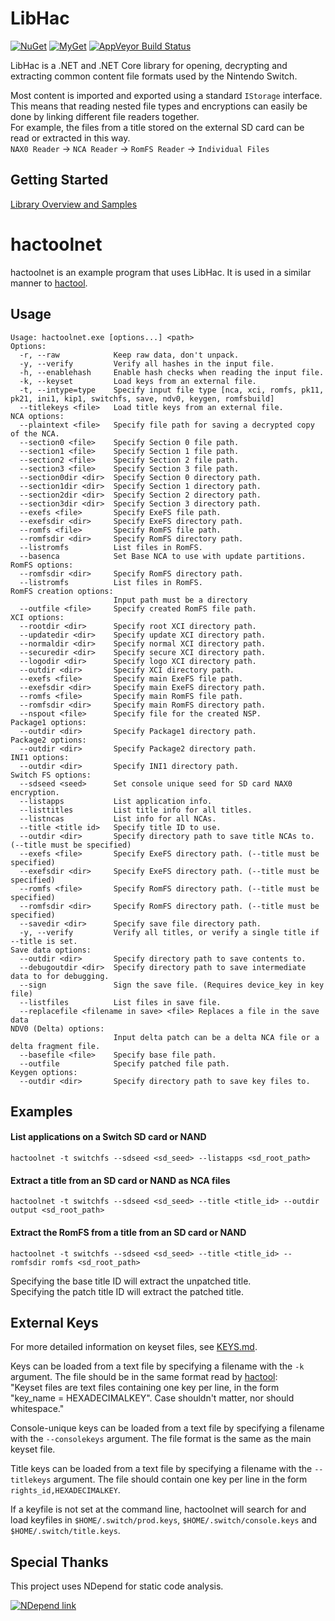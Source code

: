# LibHac

[![NuGet](https://img.shields.io/nuget/v/LibHac.svg?style=flat-square)](https://www.nuget.org/packages/LibHac)
[![MyGet](https://img.shields.io/myget/libhac/vpre/libhac.svg?label=myget&style=flat-square)](https://www.myget.org/feed/libhac/package/nuget/LibHac)
[![AppVeyor Build Status](https://img.shields.io/appveyor/ci/thealexbarney/LibHac/master.svg?style=flat-square)](https://ci.appveyor.com/project/Thealexbarney/libhac/history)

LibHac is a .NET and .NET Core library for opening, decrypting and extracting common content file formats used by the Nintendo Switch.

Most content is imported and exported using a standard `IStorage` interface. This means that reading nested file types and encryptions can easily be done by linking different file readers together.  
For example, the files from a title stored on the external SD card can be read or extracted in this way.  
`NAX0 Reader` -> `NCA Reader` -> `RomFS Reader` -> `Individual Files`

## Getting Started

[Library Overview and Samples](docs/getting-started.md)

# hactoolnet

hactoolnet is an example program that uses LibHac. It is used in a similar manner to [hactool](https://github.com/SciresM/hactool).

## Usage
```
Usage: hactoolnet.exe [options...] <path>
Options:
  -r, --raw            Keep raw data, don't unpack.
  -y, --verify         Verify all hashes in the input file.
  -h, --enablehash     Enable hash checks when reading the input file.
  -k, --keyset         Load keys from an external file.
  -t, --intype=type    Specify input file type [nca, xci, romfs, pk11, pk21, ini1, kip1, switchfs, save, ndv0, keygen, romfsbuild]
  --titlekeys <file>   Load title keys from an external file.
NCA options:
  --plaintext <file>   Specify file path for saving a decrypted copy of the NCA.
  --section0 <file>    Specify Section 0 file path.
  --section1 <file>    Specify Section 1 file path.
  --section2 <file>    Specify Section 2 file path.
  --section3 <file>    Specify Section 3 file path.
  --section0dir <dir>  Specify Section 0 directory path.
  --section1dir <dir>  Specify Section 1 directory path.
  --section2dir <dir>  Specify Section 2 directory path.
  --section3dir <dir>  Specify Section 3 directory path.
  --exefs <file>       Specify ExeFS file path.
  --exefsdir <dir>     Specify ExeFS directory path.
  --romfs <file>       Specify RomFS file path.
  --romfsdir <dir>     Specify RomFS directory path.
  --listromfs          List files in RomFS.
  --basenca            Set Base NCA to use with update partitions.
RomFS options:
  --romfsdir <dir>     Specify RomFS directory path.
  --listromfs          List files in RomFS.
RomFS creation options:
                       Input path must be a directory
  --outfile <file>     Specify created RomFS file path.
XCI options:
  --rootdir <dir>      Specify root XCI directory path.
  --updatedir <dir>    Specify update XCI directory path.
  --normaldir <dir>    Specify normal XCI directory path.
  --securedir <dir>    Specify secure XCI directory path.
  --logodir <dir>      Specify logo XCI directory path.
  --outdir <dir>       Specify XCI directory path.
  --exefs <file>       Specify main ExeFS file path.
  --exefsdir <dir>     Specify main ExeFS directory path.
  --romfs <file>       Specify main RomFS file path.
  --romfsdir <dir>     Specify main RomFS directory path.
  --nspout <file>      Specify file for the created NSP.
Package1 options:
  --outdir <dir>       Specify Package1 directory path.
Package2 options:
  --outdir <dir>       Specify Package2 directory path.
INI1 options:
  --outdir <dir>       Specify INI1 directory path.
Switch FS options:
  --sdseed <seed>      Set console unique seed for SD card NAX0 encryption.
  --listapps           List application info.
  --listtitles         List title info for all titles.
  --listncas           List info for all NCAs.
  --title <title id>   Specify title ID to use.
  --outdir <dir>       Specify directory path to save title NCAs to. (--title must be specified)
  --exefs <file>       Specify ExeFS directory path. (--title must be specified)
  --exefsdir <dir>     Specify ExeFS directory path. (--title must be specified)
  --romfs <file>       Specify RomFS directory path. (--title must be specified)
  --romfsdir <dir>     Specify RomFS directory path. (--title must be specified)
  --savedir <dir>      Specify save file directory path.
  -y, --verify         Verify all titles, or verify a single title if --title is set.
Save data options:
  --outdir <dir>       Specify directory path to save contents to.
  --debugoutdir <dir>  Specify directory path to save intermediate data to for debugging.
  --sign               Sign the save file. (Requires device_key in key file)
  --listfiles          List files in save file.
  --replacefile <filename in save> <file> Replaces a file in the save data
NDV0 (Delta) options:
                       Input delta patch can be a delta NCA file or a delta fragment file.
  --basefile <file>    Specify base file path.
  --outfile            Specify patched file path.
Keygen options:
  --outdir <dir>       Specify directory path to save key files to.
```

## Examples

#### List applications on a Switch SD card or NAND
`hactoolnet -t switchfs --sdseed <sd_seed> --listapps <sd_root_path>`

#### Extract a title from an SD card or NAND as NCA files
`hactoolnet -t switchfs --sdseed <sd_seed> --title <title_id> --outdir output <sd_root_path>`

#### Extract the RomFS from a title from an SD card or NAND
`hactoolnet -t switchfs --sdseed <sd_seed> --title <title_id> --romfsdir romfs <sd_root_path>`

Specifying the base title ID will extract the unpatched title.  
Specifying the patch title ID will extract the patched title.

## External Keys

For more detailed information on keyset files, see [KEYS.md](KEYS.md).

Keys can be loaded from a text file by specifying a filename with the `-k` argument. The file should be in the same format read by [hactool](https://github.com/SciresM/hactool#external-keys):  
"Keyset files are text files containing one key per line, in the form "key_name = HEXADECIMALKEY". Case shouldn't matter, nor should whitespace."

Console-unique keys can be loaded from a text file by specifying a filename with the `--consolekeys` argument. The file format is the same as the main keyset file.

Title keys can be loaded from a text file by specifying a filename with the `--titlekeys` argument. The file should contain one key per line in the form `rights_id,HEXADECIMALKEY`.

If a keyfile is not set at the command line, hactoolnet will search for and load keyfiles in `$HOME/.switch/prod.keys`, `$HOME/.switch/console.keys` and `$HOME/.switch/title.keys`.

## Special Thanks

This project uses NDepend for static code analysis.

[![NDepend link](img/NDependLogo.png)](https://www.ndepend.com/)